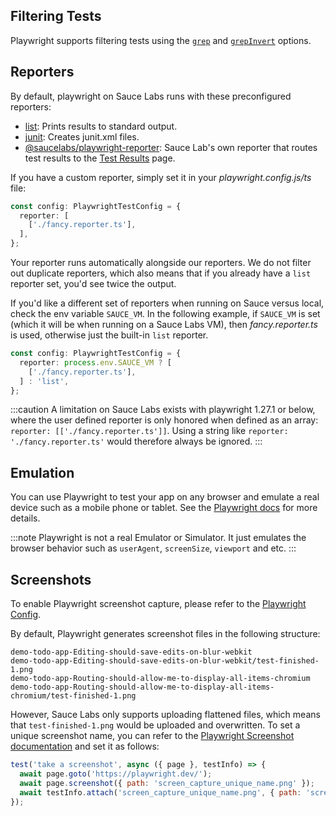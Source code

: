 ## Filtering Tests

Playwright supports filtering tests using the [`grep`](/web-apps/automated-testing/playwright/yaml/#grep) and [`grepInvert`](/web-apps/automated-testing/playwright/yaml/#grepinvert) options.

## Reporters

By default, playwright on Sauce Labs runs with these preconfigured reporters:

- [list](https://playwright.dev/docs/test-reporters#list-reporter): Prints results to standard output.
- [junit](https://playwright.dev/docs/test-reporters#junit-reporter): Creates junit.xml files.
- [@saucelabs/playwright-reporter](https://github.com/saucelabs/sauce-playwright-reporter): Sauce Lab's own reporter that routes test results to the [Test Results](/test-results/viewing-test-results/) page.

If you have a custom reporter, simply set it in your _playwright.config.js/ts_ file:

```typescript
const config: PlaywrightTestConfig = {
  reporter: [
    ['./fancy.reporter.ts'],
  ],
};
```

Your reporter runs automatically alongside our reporters.
We do not filter out duplicate reporters, which also means that if you already have a `list` reporter set, you'd see twice the output.

If you'd like a different set of reporters when running on Sauce versus local, check the env variable `SAUCE_VM`. In the following example, if `SAUCE_VM` is set (which it will be when running on a Sauce Labs VM), then _fancy.reporter.ts_ is used, otherwise just the built-in `list` reporter.

```typescript
const config: PlaywrightTestConfig = {
  reporter: process.env.SAUCE_VM ? [
    ['./fancy.reporter.ts'],
  ] : 'list',
};
```

:::caution
A limitation on Sauce Labs exists with playwright 1.27.1 or below, where the user defined reporter is only honored when defined as an array: `reporter: [['./fancy.reporter.ts']]`. Using a string like `reporter: './fancy.reporter.ts'` would therefore always be ignored.
:::

## Emulation

You can use Playwright to test your app on any browser and emulate a real device such as a mobile phone or tablet. See the [Playwright docs](https://playwright.dev/docs/emulation) for more details.

:::note
Playwright is not a real Emulator or Simulator. It just emulates the browser behavior such as `userAgent`, `screenSize`, `viewport` and etc.
:::

## Screenshots

To enable Playwright screenshot capture, please refer to the [Playwright Config](https://playwright.dev/docs/test-configuration#automatic-screenshots).

By default, Playwright generates screenshot files in the following structure:

```
demo-todo-app-Editing-should-save-edits-on-blur-webkit
demo-todo-app-Editing-should-save-edits-on-blur-webkit/test-finished-1.png
demo-todo-app-Routing-should-allow-me-to-display-all-items-chromium
demo-todo-app-Routing-should-allow-me-to-display-all-items-chromium/test-finished-1.png
```

However, Sauce Labs only supports uploading flattened files, which means that `test-finished-1.png` would be uploaded and overwritten. To set a unique screenshot name, you can refer to the [Playwright Screenshot documentation](https://playwright.dev/docs/screenshots) and set it as follows:

```javascript
test('take a screenshot', async ({ page }, testInfo) => {
  await page.goto('https://playwright.dev/');
  await page.screenshot({ path: 'screen_capture_unique_name.png' });
  await testInfo.attach('screen_capture_unique_name.png', { path: 'screen_capture_unique_name.png', contentType: 'image/png' });
});
```
